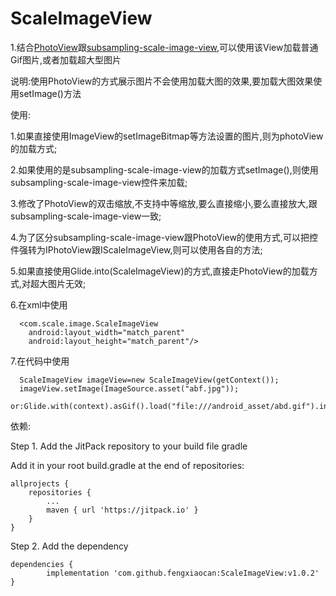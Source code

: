 # ScaleImageView
1.结合[PhotoView](https://github.com/chrisbanes/PhotoView)跟[subsampling-scale-image-view](https://github.com/davemorrissey/subsampling-scale-image-view),可以使用该View加载普通Gif图片,或者加载超大型图片


说明:使用PhotoView的方式展示图片不会使用加载大图的效果,要加载大图效果使用setImage()方法

使用:

1.如果直接使用ImageView的setImageBitmap等方法设置的图片,则为photoView 的加载方式;

2.如果使用的是subsampling-scale-image-view的加载方式setImage(),则使用subsampling-scale-image-view控件来加载;

3.修改了PhotoView的双击缩放,不支持中等缩放,要么直接缩小,要么直接放大,跟subsampling-scale-image-view一致;

4.为了区分subsampling-scale-image-view跟PhotoView的使用方式,可以把控件强转为IPhotoView跟IScaleImageView,则可以使用各自的方法;

5.如果直接使用Glide.into(ScaleImageView)的方式,直接走PhotoView的加载方式,对超大图片无效;

6.在xml中使用
    
      <com.scale.image.ScaleImageView
        android:layout_width="match_parent"
        android:layout_height="match_parent"/>
        
7.在代码中使用

      ScaleImageView imageView=new ScaleImageView(getContext());
      imageView.setImage(ImageSource.asset("abf.jpg"));
      or:Glide.with(context).asGif().load("file:///android_asset/abd.gif").into(imageView);
      

依赖:

Step 1. Add the JitPack repository to your build file gradle

Add it in your root build.gradle at the end of repositories:

	allprojects {
		repositories {
			...
			maven { url 'https://jitpack.io' }
		}
	}
	
Step 2. Add the dependency

	dependencies {
	        implementation 'com.github.fengxiaocan:ScaleImageView:v1.0.2'
	}